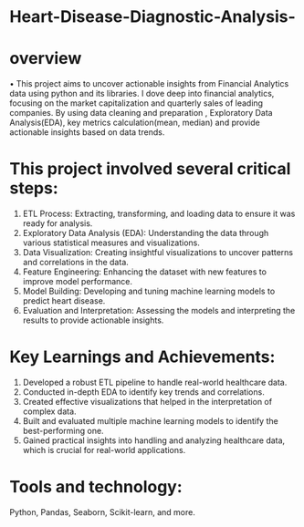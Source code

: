 # Heart-Disease-Diagnostic-Analysis-

# overview
•	This project aims to uncover actionable insights from Financial Analytics data using python and its libraries. I dove deep into financial analytics, focusing on the market capitalization and quarterly sales of leading companies. By using data cleaning and preparation , Exploratory Data Analysis(EDA), key metrics calculation(mean, median) and provide actionable insights based on data trends. 

# This project involved several critical steps:
1. ETL Process: Extracting, transforming, and loading data to ensure it was ready for analysis.
2. Exploratory Data Analysis (EDA): Understanding the data through various statistical measures and visualizations.
3. Data Visualization: Creating insightful visualizations to uncover patterns and correlations in the data.
4. Feature Engineering: Enhancing the dataset with new features to improve model performance.
5. Model Building: Developing and tuning machine learning models to predict heart disease.
6. Evaluation and Interpretation: Assessing the models and interpreting the results to provide actionable insights.

# Key Learnings and Achievements:
1. Developed a robust ETL pipeline to handle real-world healthcare data.
2. Conducted in-depth EDA to identify key trends and correlations.
3. Created effective visualizations that helped in the interpretation of complex data.
4. Built and evaluated multiple machine learning models to identify the best-performing one.
5. Gained practical insights into handling and analyzing healthcare data, which is crucial for real-world applications.

# Tools and technology:
 Python, Pandas, Seaborn, Scikit-learn, and more.



